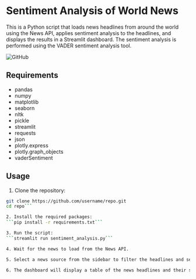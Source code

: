 # Sentiment Analysis of World News

This is a Python script that loads news headlines from around the world using the News API, applies sentiment analysis to the headlines, and displays the results in a Streamlit dashboard. The sentiment analysis is performed using the VADER sentiment analysis tool.

![GitHub](https://img.shields.io/github/license/hipnologo/sentiment-analysis-worldnews)

## Requirements
- pandas
- numpy
- matplotlib
- seaborn
- nltk
- pickle
- streamlit
- requests
- json
- plotly.express
- plotly.graph_objects
- vaderSentiment

## Usage
1. Clone the repository:
```bash
git clone https://github.com/username/repo.git
cd repo```

2. Install the required packages:
```pip install -r requirements.txt```

3. Run the script:
```streamlit run sentiment_analysis.py```

4. Wait for the news to load from the News API.

5. Select a news source from the sidebar to filter the headlines and see the sentiment analysis score for that source.

6. The dashboard will display a table of the news headlines and their sentiment scores.
